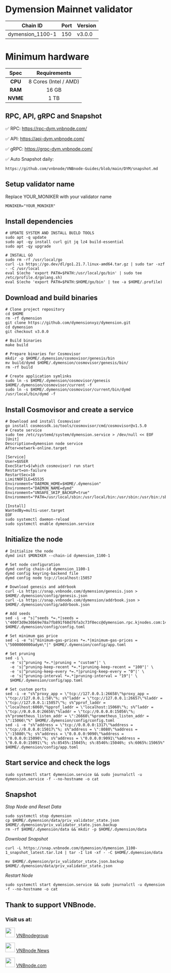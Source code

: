 # Dymension Mainnet validator
|  Chain ID       |  Port  |  Version  |
|-----------------|--------|-----------|
|dymension_1100-1 |  150   |  v3.0.0   |
# Minimum hardware
|   Spec  |        Requirements      |
| :---------: | :-----------------------: |
|   **CPU**   |          8 Cores (Intel / AMD)        |
|   **RAM**   |          16 GB            |
|   **NVME**   |          1 TB            | 

## RPC, API, gRPC and Snapshot
✅ RPC:  https://rpc-dym.vnbnode.com/

✅ API:  https://api-dym.vnbnode.com/

✅ gRPC: https://grpc-dym.vnbnode.com/

✅ Auto Snapshot daily: 
```
https://github.com/vnbnode/VNBnode-Guides/blob/main/DYM/snapshot.md
```

## Setup validator name
Replace YOUR_MONIKER with your validator name
```
MONIKER="YOUR_MONIKER"
```
## Install dependencies
```
# UPDATE SYSTEM AND INSTALL BUILD TOOLS
sudo apt -q update
sudo apt -qy install curl git jq lz4 build-essential
sudo apt -qy upgrade
```
```
# INSTALL GO
sudo rm -rf /usr/local/go
curl -Ls https://go.dev/dl/go1.21.7.linux-amd64.tar.gz | sudo tar -xzf - -C /usr/local
eval $(echo 'export PATH=$PATH:/usr/local/go/bin' | sudo tee /etc/profile.d/golang.sh)
eval $(echo 'export PATH=$PATH:$HOME/go/bin' | tee -a $HOME/.profile)
```
## Download and build binaries
```
# Clone project repository
cd $HOME
rm -rf dymension
git clone https://github.com/dymensionxyz/dymension.git
cd dymension
git checkout v3.0.0
```
```
# Build binaries
make build
```
```
# Prepare binaries for Cosmovisor
mkdir -p $HOME/.dymension/cosmovisor/genesis/bin
mv build/dymd $HOME/.dymension/cosmovisor/genesis/bin/
rm -rf build
```
```
# Create application symlinks
sudo ln -s $HOME/.dymension/cosmovisor/genesis $HOME/.dymension/cosmovisor/current -f
sudo ln -s $HOME/.dymension/cosmovisor/current/bin/dymd /usr/local/bin/dymd -f
```
## Install Cosmovisor and create a service
```
# Download and install Cosmovisor
go install cosmossdk.io/tools/cosmovisor/cmd/cosmovisor@v1.5.0
# Create service
sudo tee /etc/systemd/system/dymension.service > /dev/null << EOF
[Unit]
Description=dymension node service
After=network-online.target

[Service]
User=$USER
ExecStart=$(which cosmovisor) run start
Restart=on-failure
RestartSec=10
LimitNOFILE=65535
Environment="DAEMON_HOME=$HOME/.dymension"
Environment="DAEMON_NAME=dymd"
Environment="UNSAFE_SKIP_BACKUP=true"
Environment="PATH=/usr/local/sbin:/usr/local/bin:/usr/sbin:/usr/bin:/sbin:/bin:/usr/games:/usr/local/games:/snap/bin:$HOME/.dymension/cosmovisor/current/bin"

[Install]
WantedBy=multi-user.target
EOF
sudo systemctl daemon-reload
sudo systemctl enable dymension.service
```

## Initialize the node
```
# Initialize the node
dymd init $MONIKER --chain-id dymension_1100-1

# Set node configuration
dymd config chain-id dymension_1100-1
dymd config keyring-backend file
dymd config node tcp://localhost:15057
```
```
# Download genesis and addrbook
curl -Ls https://snap.vnbnode.com/dymension/genesis.json > $HOME/.dymension/config/genesis.json
curl -Ls https://snap.vnbnode.com/dymension/addrbook.json > $HOME/.dymension/config/addrbook.json
```
```
# Add seeds
sed -i -e "s|^seeds *=.*|seeds = \"400f3d9e30b69e78a7fb891f60d76fa3c73f0ecc@dymension.rpc.kjnodes.com:14659\"|" $HOME/.dymension/config/config.toml
```
```
# Set minimum gas price
sed -i -e "s|^minimum-gas-prices *=.*|minimum-gas-prices = \"5000000000adym\"|" $HOME/.dymension/config/app.toml
```
```
# Set pruning
sed -i \
  -e 's|^pruning *=.*|pruning = "custom"|' \
  -e 's|^pruning-keep-recent *=.*|pruning-keep-recent = "100"|' \
  -e 's|^pruning-keep-every *=.*|pruning-keep-every = "0"|' \
  -e 's|^pruning-interval *=.*|pruning-interval = "19"|' \
  $HOME/.dymension/config/app.toml
```
```
# Set custom ports
sed -i -e "s%^proxy_app = \"tcp://127.0.0.1:26658\"%proxy_app = \"tcp://127.0.0.1:58\"%; s%^laddr = \"tcp://127.0.0.1:26657\"%laddr = \"tcp://127.0.0.1:15057\"%; s%^pprof_laddr = \"localhost:6060\"%pprof_laddr = \"localhost:15060\"%; s%^laddr = \"tcp://0.0.0.0:26656\"%laddr = \"tcp://0.0.0.0:15056\"%; s%^prometheus_listen_addr = \":26660\"%prometheus_listen_addr = \":15066\"%" $HOME/.dymension/config/config.toml
sed -i -e "s%^address = \"tcp://0.0.0.0:1317\"%address = \"tcp://0.0.0.0:15017\"%; s%^address = \":8080\"%address = \":15080\"%; s%^address = \"0.0.0.0:9090\"%address = \"0.0.0.0:15090\"%; s%^address = \"0.0.0.0:9091\"%address = \"0.0.0.0:15091\"%; s%:8545%:15045%; s%:8546%:15046%; s%:6065%:15065%" $HOME/.dymension/config/app.toml
```
## Start service and check the logs
```
sudo systemctl start dymension.service && sudo journalctl -u dymension.service -f --no-hostname -o cat
```
## Snapshot
_Stop Node and Reset Data_
```
sudo systemctl stop dymension
cp $HOME/.dymension/data/priv_validator_state.json $HOME/.dymension/priv_validator_state.json.backup
rm -rf $HOME/.dymension/data && mkdir -p $HOME/.dymension/data
```
_Download Snapshot_
```
curl -L https://snap.vnbnode.com/dymension/dymension_1100-1_snapshot_latest.tar.lz4 | tar -I lz4 -xf - -C $HOME/.dymension/data
```
```
mv $HOME/.dymension/priv_validator_state.json.backup $HOME/.dymension/data/priv_validator_state.json
```
_Restart Node_
```
sudo systemctl start dymension.service && sudo journalctl -u dymension -f --no-hostname -o cat
```
## Thank to support VNBnode.
### Visit us at:

<img src="https://user-images.githubusercontent.com/50621007/183283867-56b4d69f-bc6e-4939-b00a-72aa019d1aea.png" width="30"/> <a href="https://t.me/VNBnodegroup" target="_blank">VNBnodegroup</a>

<img src="https://user-images.githubusercontent.com/50621007/183283867-56b4d69f-bc6e-4939-b00a-72aa019d1aea.png" width="30"/> <a href="https://t.me/Vnbnode" target="_blank">VNBnode News</a>

<img src="https://github.com/vnbnode/binaries/blob/main/Logo/VNBnode.jpg" width="30"/> <a href="https://VNBnode.com" target="_blank">VNBnode.com</a>
